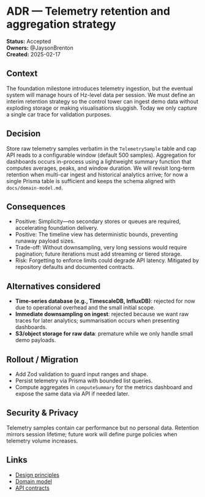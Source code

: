 # ADR — Telemetry retention and aggregation strategy

**Status:** Accepted  
**Owners:** @JaysonBrenton  
**Created:** 2025-02-17

## Context
The foundation milestone introduces telemetry ingestion, but the eventual system will manage hours of Hz-level data per session.
We must define an interim retention strategy so the control tower can ingest demo data without exploding storage or making
visualisations sluggish. Today we only capture a single car trace for validation purposes.

## Decision
Store raw telemetry samples verbatim in the `TelemetrySample` table and cap API reads to a configurable window (default 500
samples). Aggregation for dashboards occurs in-process using a lightweight summary function that computes averages, peaks, and
window duration. We will revisit long-term retention when multi-car ingest and historical analytics arrive; for now a single
Prisma table is sufficient and keeps the schema aligned with `docs/domain-model.md`.

## Consequences
- Positive: Simplicity—no secondary stores or queues are required, accelerating foundation delivery.
- Positive: The timeline view has deterministic bounds, preventing runaway payload sizes.
- Trade-off: Without downsampling, very long sessions would require pagination; future iterations must add streaming or tiered
  storage.
- Risk: Forgetting to enforce limits could degrade API latency. Mitigated by repository defaults and documented contracts.

## Alternatives considered
- **Time-series database (e.g., TimescaleDB, InfluxDB)**: rejected for now due to operational overhead and the small initial
  scope.
- **Immediate downsampling on ingest**: rejected because we want raw traces for later analytics; summarisation occurs when
  presenting dashboards.
- **S3/object storage for raw data**: premature while we only handle small demo payloads.

## Rollout / Migration
- Add Zod validation to guard input ranges and shape.
- Persist telemetry via Prisma with bounded list queries.
- Compute aggregates in `computeSummary` for the metrics dashboard and expose the same data via API if needed later.

## Security & Privacy
Telemetry samples contain car performance but no personal data. Retention mirrors session lifetime; future work will define purge
policies when telemetry volume increases.

## Links
- [Design principles](../design-principles.md)
- [Domain model](../domain-model.md)
- [API contracts](../api/sessions.md)
